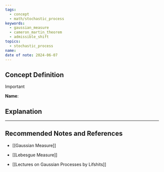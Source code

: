 ```yaml
---
tags:
  - concept
  - math/stochastic_process
keywords:
  - gaussian_measure
  - cameron_martin_theorem
  - admissible_shift
topics:
  - stochastic_process
name: 
date of note: 2024-06-07
---
```


## Concept Definition

>[!important]
>**Name**: 



## Explanation





-----------
##  Recommended Notes and References

- [[Gaussian Measure]]

- [[Lebesgue Measure]]

- [[Lectures on Gaussian Processes by Lifshits]]
